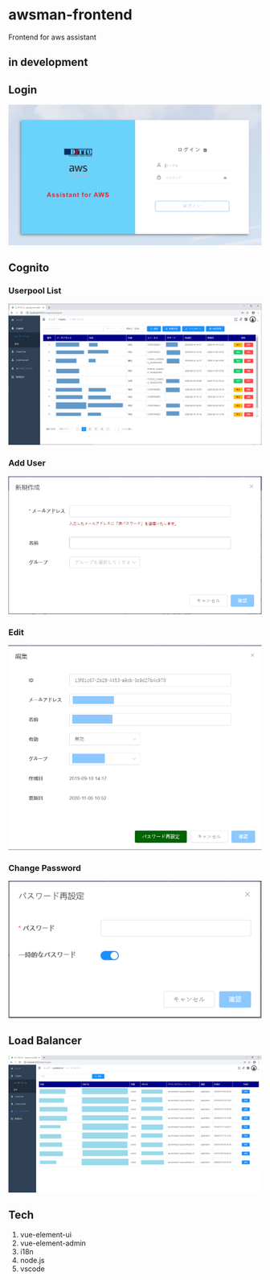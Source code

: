 # awsman-frontend
Frontend for aws assistant

## in development

## Login
![Login](https://github.com/cereskou/awsman-frontend/blob/main/docs/images/login.png)

## Cognito 
### Userpool List
![userpool](https://github.com/cereskou/awsman-frontend/blob/main/docs/images/cognito.png)

### Add User
![add](https://github.com/cereskou/awsman-frontend/blob/main/docs/images/cognito-new.png)

### Edit
![edit](https://github.com/cereskou/awsman-frontend/blob/main/docs/images/cognito-edit.png)

### Change Password
![password](https://github.com/cereskou/awsman-frontend/blob/main/docs/images/cognito-pass.png)

## Load Balancer
![elb](https://github.com/cereskou/awsman-frontend/blob/main/docs/images/elb.png)

## Tech
1. vue-element-ui
1. vue-element-admin
1. i18n
1. node.js
1. vscode
